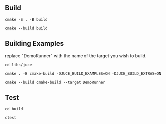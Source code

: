 ## Build

`cmake -S . -B build`

`cmake --build build`

## Building Examples

replace "DemoRunner" with the name of the target you wish to build.

`cd libs/juce`

`cmake . -B cmake-build -DJUCE_BUILD_EXAMPLES=ON -DJUCE_BUILD_EXTRAS=ON`

`cmake --build cmake-build --target DemoRunner`


## Test

`cd build`

`ctest`

